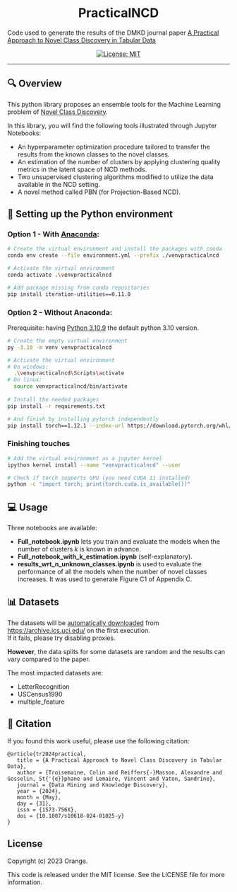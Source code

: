 <p align="center">
  <h1 align="center">PracticalNCD</h1>
 
  Code used to generate the results of the DMKD journal paper <a href="https://arxiv.org/pdf/2311.05440.pdf">A Practical Approach to Novel Class Discovery in Tabular Data</a>
</p>

<div align="center">
 
  [![License: MIT](https://img.shields.io/badge/License-MIT-yellow.svg)](https://opensource.org/licenses/MIT)
</div>

<hr/>

## 🔍 Overview
This python library proposes an ensemble tools for the Machine Learning problem of [Novel Class Discovery](https://arxiv.org/pdf/2302.12028.pdf).

In this library, you will find the following tools illustrated through Jupyter Notebooks:
 - An hyperparameter optimization procedure tailored to transfer the results from the known classes to the novel classes.
 - An estimation of the number of clusters by applying clustering quality metrics in the latent space of NCD methods.
 - Two unsupervised clustering algorithms modified to utilize the data available in the NCD setting.
 - A novel method called PBN (for Projection-Based NCD).


## 🐍 Setting up the Python environment

### Option 1 - With [Anaconda](https://www.anaconda.com/download):

```bash
# Create the virtual environment and install the packages with conda
conda env create --file environment.yml --prefix ./venvpracticalncd

# Activate the virtual environment
conda activate .\venvpracticalncd

# Add package missing from conda repositories
pip install iteration-utilities==0.11.0
```

### Option 2 - Without Anaconda:

Prerequisite: having [Python 3.10.9](https://www.python.org/downloads/release/python-3109/) the default python 3.10 version.

```bash
# Create the empty virtual environment
py -3.10 -m venv venvpracticalncd

# Activate the virtual environment
# On windows:
  .\venvpracticalncd\Scripts\activate
# On linux:
  source venvpracticalncd/bin/activate
  
# Install the needed packages
pip install -r requirements.txt

# And finish by installing pytorch independently
pip install torch==1.12.1 --index-url https://download.pytorch.org/whl/cu113
```


### Finishing touches

```bash
# Add the virtual environment as a jupyter kernel
ipython kernel install --name "venvpracticalncd" --user

# Check if torch supports GPU (you need CUDA 11 installed)
python -c "import torch; print(torch.cuda.is_available())"
```


## 💻 Usage
Three notebooks are available:
- **Full_notebook.ipynb** lets you train and evaluate the models when the number of clusters *k* is known in advance.
- **Full_notebook_with_k_estimation.ipynb** (self-explanatory).
- **results_wrt_n_unknown_classes.ipynb** is used to evaluate the performance of all the models when the number of novel classes increases. It was used to generate Figure C1 of Appendix C.


## 📊 Datasets
The datasets will be <u>automatically downloaded</u> from https://archive.ics.uci.edu/ on the first execution.<br/>
If it fails, please try disabling proxies.

**However**, the data splits for some datasets are random and the results can vary compared to the paper.

The most impacted datasets are:
- LetterRecognition
- USCensus1990
- multiple_feature


## 📜 Citation
If you found this work useful, please use the following citation:
```
@article{tr2024practical,
   title = {A Practical Approach to Novel Class Discovery in Tabular Data},
   author = {Troisemaine, Colin and Reiffers{-}Masson, Alexandre and Gosselin, St{'{e}}phane and Lemaire, Vincent and Vaton, Sandrine},
   journal = {Data Mining and Knowledge Discovery},
   year = {2024},
   month = {May},
   day = {31},
   issn = {1573-756X},
   doi = {10.1007/s10618-024-01025-y}
}
```

## License

Copyright (c) 2023 Orange.

This code is released under the MIT license. See the LICENSE file for more information.
